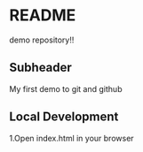 # README
demo repository!!

## Subheader
My first demo to git and  github

## Local Development 
1.Open index.html in your browser

